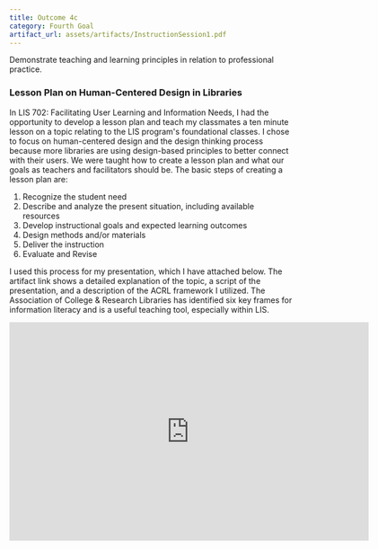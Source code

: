 ```yaml
---
title: Outcome 4c
category: Fourth Goal
artifact_url: assets/artifacts/InstructionSession1.pdf
---
```

Demonstrate teaching and learning principles in relation to professional practice.

### **Lesson Plan on Human-Centered Design in Libraries** ###
In LIS 702: Facilitating User Learning and Information Needs, I had the opportunity to develop a lesson plan and teach my classmates a ten minute lesson on a topic relating to the LIS program's foundational classes. I chose to focus on human-centered design and the design thinking process because more libraries are using design-based principles to better connect with their users. We were taught how to create a lesson plan and what our goals as teachers and facilitators should be. The basic steps of creating a lesson plan are:
1. Recognize the student need
2. Describe and analyze the present situation, including available resources
3. Develop instructional goals and expected learning outcomes
4. Design methods and/or materials 
5. Deliver the instruction 
6. Evaluate and Revise

I used this process for my presentation, which I have attached below. The artifact link shows a detailed explanation of the topic, a script of the presentation, and a description of the ACRL framework I utilized. The Association of College & Research Libraries has identified six key frames for information literacy and is a useful teaching tool, especially within LIS. 

<iframe src="https://docs.google.com/presentation/d/e/2PACX-1vQrMYxFskJIspMZBBWlFWMBzZzdZX-cDaNQ9E4Xm-PtxBs1QWG-HOZLRCKjwrTvuJ_AZ48BwUyoNYeD/embed?start=false&loop=true&delayms=3000" frameborder="0" width="640" height="389" allowfullscreen="true" mozallowfullscreen="true" webkitallowfullscreen="true"></iframe>
